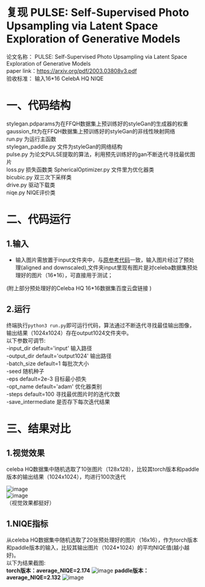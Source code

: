 # 复现  PULSE: Self-Supervised Photo Upsampling via Latent Space Exploration of Generative Models
论文名称： PULSE: Self-Supervised Photo Upsampling via Latent Space Exploration of Generative Models   
paper link：https://arxiv.org/pdf/2003.03808v3.pdf   
验收标准： 输入16*16  CelebA HQ  NIQE

# 一、代码结构
stylegan.pdparams为在FFQH数据集上预训练好的styleGan的生成器的权重   
gaussion_fit为在FFQH数据集上预训练好的styleGan的非线性映射网络  
run.py 为运行主函数   
stylegan_paddle.py 文件为styleGan的网络结构   
pulse.py 为论文PULSE提取的算法，利用预先训练好的gan不断迭代寻找最优图片   
loss.py 损失函数类
SphericalOptimizer.py 文件里为优化器类    
bicubic.py  双三次下采样类   
drive.py  驱动下载类  
niqe.py NIQE评价类


# 二、代码运行
## 1.输入
+ 输入图片需放置于input文件夹中，与[原参考代码](https://github.com/adamian98/pulse)一致，输入图片经过了预处理(aligned and downscaled),文件夹input里现有图片是对celeba数据集预处理好的图片（16*16），可直接用于测试；

(附上部分预处理好的Celeba HQ 16*16数据集百度云盘链接 )

## 2.运行
终端执行`python3 run.py`即可运行代码，算法通过不断迭代寻找最佳输出图像，输出结果（1024x1024）存在output1024文件夹中。   
以下参数可调节:  
-input_dir default='input' 输入路径   
-output_dir default='output1024' 输出路径   
-batch_size default=1 每批次大小   
-seed 随机种子   
-eps default=2e-3 目标最小损失   
-opt_name default='adam' 优化器类别   
-steps default=100 寻找最优图片时的迭代次数   
-save_intermediate 是否存下每次迭代结果   



# 三、结果对比
## 1.视觉效果
celeba HQ数据集中随机选取了10张图片（128x128），比较其torch版本和paddle版本的输出结果（1024x1024），均进行100次迭代 
    

![image](https://tva1.sinaimg.cn/large/008i3skNgy1gtcwqt3a1fj60ps0extah02.jpg)  
![image](https://tva1.sinaimg.cn/large/008i3skNgy1gtcwr0o65tj60pd0et75z02.jpg)  
（视觉效果都挺好）

## 1.NIQE指标
从celeba HQ数据集中随机选取了20张预处理好的图片（16x16），作为torch版本和paddle版本的输入，比较其输出图片（1024*1024）的平均NIQE值(越小越好)。   
以下为结果截图:   
**torch版本：average_NIQE=2.174**
![image](https://tva1.sinaimg.cn/large/008i3skNgy1gtcwbx6ua5j60q00lltc302.jpg)
**paddle版本：average_NIQE=2.132**
![image](https://tva1.sinaimg.cn/large/008i3skNgy1gtcwf1dlzpj60q50nkwki02.jpg)


